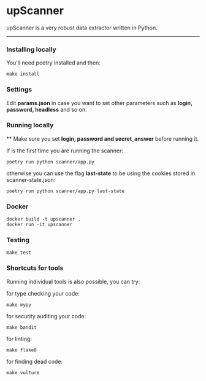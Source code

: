 # upScanner

upScanner is a very robust data extractor written in Python.
___

### Installing locally
You'll need poetry installed and then:
    
    make install

### Settings
Edit **params.json** in case you want to set other parameters such as **login, password, headless** and so on. 

### Running locally
** Make sure you set **login, password and secret_answer**  before running it.

If is the first time you are running the scanner:

    poetry run python scanner/app.py

otherwise you can use the flag **last-state** to be using the cookies stored in scanner-state.json:

    poetry run python scanner/app.py last-state

### Docker

    docker build -t upscanner .
    docker run -it upscanner

### Testing

    make test

### Shortcuts for tools
Running individual tools is also possible, you can try:

for type checking your code:

    make mypy 
  
for security auditing your code:

    make bandit

for linting:

    make flake8

for finding dead code:

    make vulture

